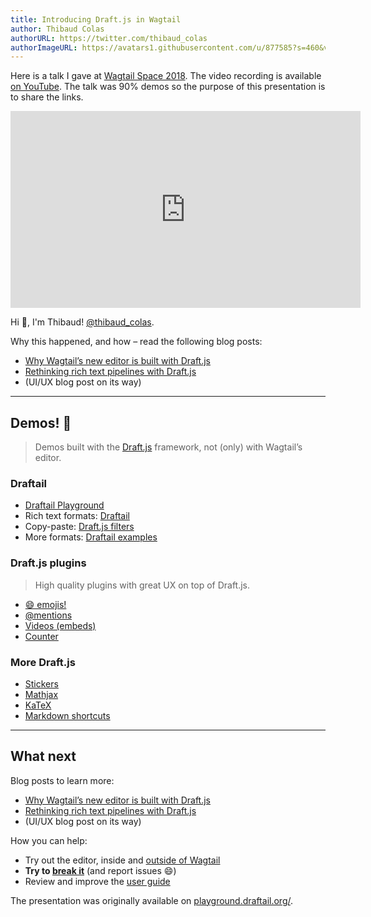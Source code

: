 ```yaml
---
title: Introducing Draft.js in Wagtail
author: Thibaud Colas
authorURL: https://twitter.com/thibaud_colas
authorImageURL: https://avatars1.githubusercontent.com/u/877585?s=460&v=4
---
```


Here is a talk I gave at [Wagtail Space 2018](https://www.wagtail.space). The video recording is available [on YouTube](https://www.youtube.com/watch?v=lh9nmN1mzwQ&t=2618s). The talk was 90% demos so the purpose of this presentation is to share the links.

<!-- truncate -->

<iframe width="560" height="315" src="https://www.youtube.com/embed/mf8AS5EwHvc" frameBorder="0" allow="autoplay; encrypted-media" allowfullscreen></iframe>

Hi 👋, I'm Thibaud! [@thibaud_colas](https://twitter.com/thibaud_colas).

Why this happened, and how – read the following blog posts:

- [Why Wagtail’s new editor is built with Draft.js](/blog/2018/03/05/why-wagtail-new-editor-is-built-with-draft-js)
- [Rethinking rich text pipelines with Draft.js](/blog/2018/03/13/rethinking-rich-text-pipelines-with-draft-js)
- (UI/UX blog post on its way)

---

## Demos! 🌈

> Demos built with the [Draft.js](https://draftjs.org/) framework, not (only) with Wagtail’s editor.

### Draftail

- [Draftail Playground](https://draftail-playground.herokuapp.com/)
- Rich text formats: [Draftail](https://www.draftail.org/)
- Copy-paste: [Draft.js filters](https://thibaudcolas.github.io/draftjs-filters/)
- More formats: [Draftail examples](https://www.draftail.org/examples)

### Draft.js plugins

> High quality plugins with great UX on top of Draft.js.

- [😄 emojis!](https://www.draft-js-plugins.com/plugin/emoji)
- [@mentions](https://www.draft-js-plugins.com/plugin/mention)
- [Videos (embeds)](https://www.draft-js-plugins.com/plugin/video)
- [Counter](https://www.draft-js-plugins.com/plugin/counter)

### More Draft.js

- [Stickers](https://www.draft-js-plugins.com/plugin/sticker)
- [Mathjax](https://efloti.github.io/draft-js-mathjax-plugin/)
- [KaTeX](https://letranloc.github.io/draft-js-katex-plugin/)
- [Markdown shortcuts](https://ngs.github.io/draft-js-markdown-shortcuts-plugin/)

---

## What next

Blog posts to learn more:

- [Why Wagtail’s new editor is built with Draft.js](/blog/2018/03/05/why-wagtail-new-editor-is-built-with-draft-js)
- [Rethinking rich text pipelines with Draft.js](/blog/2018/03/13/rethinking-rich-text-pipelines-with-draft-js)
- (UI/UX blog post on its way)

How you can help:

- Try out the editor, inside and [outside of Wagtail](hhttps://www.draftail.org/)
- **Try to [break it](hhttps://www.draftail.org/)** (and report issues 😄)
- Review and improve the [user guide](/docs/user-guide)

The presentation was originally available on [playground.draftail.org/](http://playground.draftail.org/).
